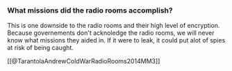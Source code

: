 ### What missions did the radio rooms accomplish?

This is one downside to the radio rooms and their high level of encryption. Because governements don't acknoledge the radio rooms, we will never know what missions they aided in. If it were to leak, it could put alot of spies at risk of being caught.

[[@TarantolaAndrewColdWarRadioRooms2014MM3]]